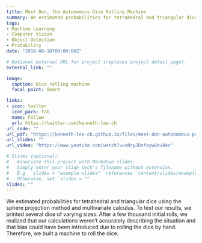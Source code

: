 ```yaml
---
title: Meet Don, the Autonomous Dice Rolling Machine
summary: We estimated probabilities for tetrahedral and triangular dice using the sphere projection method and multivariate calculus. To test our results, we printed several dice of varying sizes. After a few thousand initial rolls, we realized that our calculations weren’t accurately describing the situation and that bias could have been introduced due to rolling the dice by hand. Therefore, we built a machine to roll the dice.
tags:
- Machine Learning
- Computer Vision
- Object Detection
- Probability
date: "2018-08-10T00:00:00Z"

# Optional external URL for project (replaces project detail page).
external_link: ""

image:
  caption: Dice rolling machine
  focal_point: Smart

links:
- icon: twitter
  icon_pack: fab
  name: Follow
  url: https://twitter.com/kenneth-lee-ch
url_code: ""
url_pdf: "https://kenneth-lee-ch.github.io/files/meet-don-autonomous-poster.pdf"
url_slides: ""
url_video: "https://www.youtube.com/watch?v=xNryJDsfxyw&t=84s"

# Slides (optional).
#   Associate this project with Markdown slides.
#   Simply enter your slide deck's filename without extension.
#   E.g. `slides = "example-slides"` references `content/slides/example-slides.md`.
#   Otherwise, set `slides = ""`.
slides: ""
---
```


We estimated probabilities for tetrahedral and triangular dice using the sphere projection method and multivariate calculus. To test our results, we printed several dice of varying sizes. After a few thousand initial rolls, we realized that our calculations weren’t accurately describing the situation and that bias could have been introduced due to rolling the dice by hand. Therefore, we built a machine to roll the dice.

